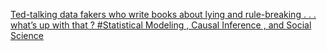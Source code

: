 [Ted-talking data fakers who write books about lying and rule-breaking . . . what’s up with that ?   #Statistical Modeling , Causal Inference , and Social Science](https://qi.tc/qi/114576)